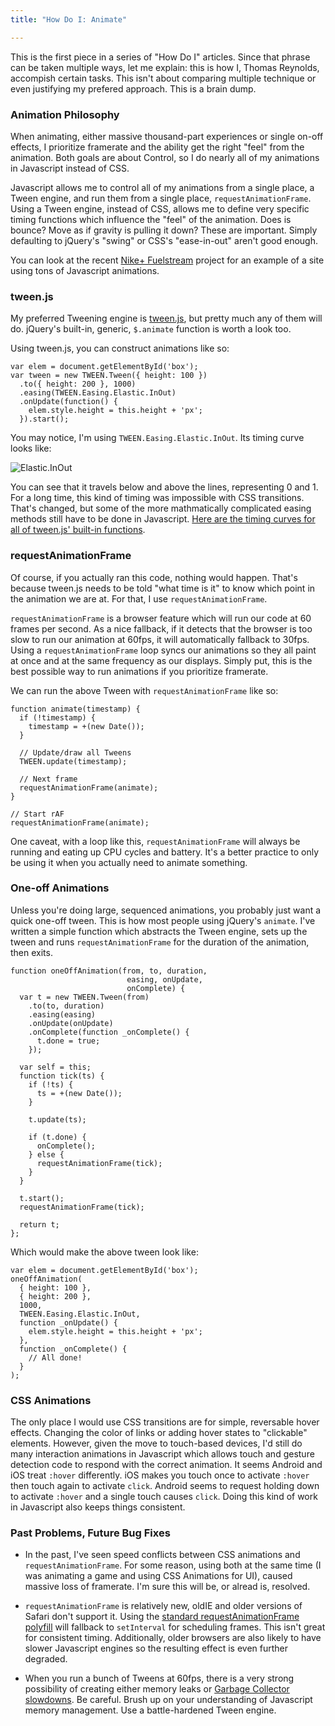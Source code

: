 ```yaml
---
title: "How Do I: Animate"

---
```


This is the first piece in a series of "How Do I" articles. Since that phrase can be taken multiple ways, let me explain: this is how I, Thomas Reynolds, accompish certain tasks. This isn't about comparing multiple technique or even justifying my prefered approach. This is a brain dump.

### Animation Philosophy

When animating, either massive thousand-part experiences or single on-off effects, I prioritize framerate and the ability get the right "feel" from the animation. Both goals are about Control, so I do nearly all of my animations in Javascript instead of CSS.

Javascript allows me to control all of my animations from a single place, a Tween engine, and run them from a single place, `requestAnimationFrame`. Using a Tween engine, instead of CSS, allows me to define very specific timing functions which influence the "feel" of the animation. Does is bounce? Move as if gravity is pulling it down? These are important. Simply defaulting to jQuery's "swing" or CSS's "ease-in-out" aren't good enough.

You can look at the recent [Nike+ Fuelstream](/2012/09/23/fuelstream.html) project for an example of a site using tons of Javascript animations.

### tween.js

My preferred Tweening engine is [tween.js](https://github.com/sole/tween.js/), but pretty much any of them will do. jQuery's built-in, generic, `$.animate` function is worth a look too.

Using tween.js, you can construct animations like so:

	var elem = document.getElementById('box');
	var tween = new TWEEN.Tween({ height: 100 })
      .to({ height: 200 }, 1000)
      .easing(TWEEN.Easing.Elastic.InOut)
      .onUpdate(function() {
        elem.style.height = this.height + 'px';
      }).start();

You may notice, I'm using `TWEEN.Easing.Elastic.InOut`. Its timing curve looks like:

![Elastic.InOut](/images/elastic.png)

You can see that it travels below and above the lines, representing 0 and 1. For a long time, this kind of timing was impossible with CSS transitions. That's changed, but some of the more mathmatically complicated easing methods still have to be done in Javascript. [Here are the timing curves for all of tween.js' built-in functions](http://sole.github.com/tween.js/examples/03_graphs.html).

### requestAnimationFrame

Of course, if you actually ran this code, nothing would happen. That's because tween.js needs to be told "what time is it" to know which point in the animation we are at. For that, I use `requestAnimationFrame`.

`requestAnimationFrame` is a browser feature which will run our code at 60 frames per second. As a nice fallback, if it detects that the browser is too slow to run our animation at 60fps, it will automatically fallback to 30fps. Using a `requestAnimationFrame` loop syncs our animations so they all paint at once and at the same frequency as our displays. Simply put, this is the best possible way to run animations if you prioritize framerate.

We can run the above Tween with `requestAnimationFrame` like so:

	function animate(timestamp) {
      if (!timestamp) {
        timestamp = +(new Date());
      }
      
      // Update/draw all Tweens
	  TWEEN.update(timestamp);
	  
  	  // Next frame
	  requestAnimationFrame(animate);
	}
	
	// Start rAF
	requestAnimationFrame(animate);

One caveat, with a loop like this, `requestAnimationFrame` will always be running and eating up CPU cycles and battery. It's a better practice to only be using it when you actually need to animate something.

### One-off Animations

Unless you're doing large, sequenced animations, you probably just want a quick one-off tween. This is how most people using jQuery's `animate`. I've written a simple function which abstracts the Tween engine, sets up the tween and runs `requestAnimationFrame` for the duration of the animation, then exits.
	
	function oneOffAnimation(from, to, duration, 
							  easing, onUpdate,
							  onComplete) {
	  var t = new TWEEN.Tween(from)
	    .to(to, duration)
	    .easing(easing)
	    .onUpdate(onUpdate)
	    .onComplete(function _onComplete() {
	      t.done = true;
	    });
	
	  var self = this;
	  function tick(ts) {
	    if (!ts) {
	      ts = +(new Date());
	    }
	
	    t.update(ts);
	
	    if (t.done) {
	      onComplete();
	    } else {
	      requestAnimationFrame(tick);
	    }
	  }
	
	  t.start();
	  requestAnimationFrame(tick);
	
	  return t;
	};
	
Which would make the above tween look like:

	var elem = document.getElementById('box');
	oneOffAnimation(
	  { height: 100 },
	  { height: 200 },
	  1000,
	  TWEEN.Easing.Elastic.InOut,
      function _onUpdate() {
        elem.style.height = this.height + 'px';
      },
      function _onComplete() {
        // All done!
      }
    );

### CSS Animations

The only place I would use CSS transitions are for simple, reversable hover effects. Changing the color of links or adding hover states to "clickable" elements. However, given the move to touch-based devices, I'd still do many interaction animations in Javascript which allows touch and gesture detection code to respond with the correct animation. It seems Android and iOS treat `:hover` differently. iOS makes you touch once to activate `:hover` then touch again to activate `click`. Android seems to request holding down to activate `:hover` and a single touch causes `click`. Doing this kind of work in Javascript also keeps things consistent.

### Past Problems, Future Bug Fixes

* In the past, I've seen speed conflicts between CSS animations and `requestAnimationFrame`. For some reason, using both at the same time (I was animating a game and using CSS Animations for UI), caused massive loss of framerate. I'm sure this will be, or alread is, resolved.

* `requestAnimationFrame` is relatively new, oldIE and older versions of Safari don't support it. Using the [standard requestAnimationFrame polyfill](http://paulirish.com/2011/requestanimationframe-for-smart-animating/) will fallback to `setInterval` for scheduling frames. This isn't great for consistent timing. Additionally, older browsers are also likely to have slower Javascript engines so the resulting effect is even further degraded.

* When you run a bunch of Tweens at 60fps, there is a very strong possibility of creating either memory leaks or [Garbage Collector slowdowns](https://www.scirra.com/blog/76/how-to-write-low-garbage-real-time-javascript). Be careful. Brush up on your understanding of Javascript memory management. Use a battle-hardened Tween engine.